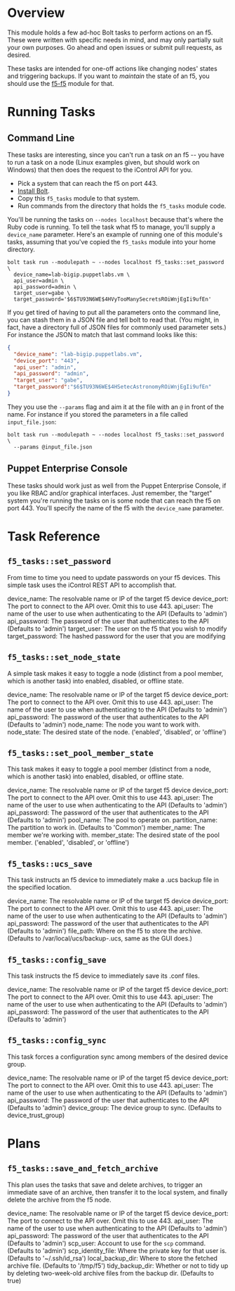 # Overview

This module holds a few ad-hoc Bolt tasks to perform actions on an f5.  These were written with specific needs in mind, and may only partially suit your own purposes.  Go ahead and open issues or submit pull requests, as desired.

These tasks are intended for one-off actions like changing nodes' states and triggering backups.  If you want to *maintain* the state of an f5, you should use the [f5-f5](https://forge.puppet.com/f5/f5) module for that.


# Running Tasks

## Command Line

These tasks are interesting, since you can't run a task *on* an f5 -- you have to run a task on a node (Linux examples given, but should work on Windows) that then does the request to the iControl API for you.

  * Pick a system that can reach the f5 on port 443.
  * [Install Bolt](https://puppet.com/docs/bolt/latest/bolt_installing.html).
  * Copy this `f5_tasks` module to that system.
  * Run commands from the directory that holds the `f5_tasks` module code.

You'll be running the tasks on `--nodes localhost` because that's where the Ruby code is running.  To tell the task what f5 to manage, you'll supply a `device_name` parameter.  Here's an example of running one of this module's tasks, assuming that you've copied the `f5_tasks` module into your home directory.

```shell
bolt task run --modulepath ~ --nodes localhost f5_tasks::set_password \
  device_name=lab-bigip.puppetlabs.vm \
  api_user=admin \
  api_password=admin \
  target_user=gabe \
  target_password='$6$TU93N6WE$4HVyTooManySecretsROiWnjEgIi9ufEn'
```

If you get tired of having to put all the parameters onto the command line, you can stash them in a JSON file and tell bolt to read that.  (You might, in fact, have a directory full of JSON files for commonly used parameter sets.)  For instance the JSON to match that last command looks like this:

```json
{
  "device_name": "lab-bigip.puppetlabs.vm",
  "device_port": "443",
  "api_user": "admin",
  "api_password": "admin",
  "target_user": "gabe",
  "target_password":"$6$TU93N6WE$4HSetecAstronomyROiWnjEgIi9ufEn"
}
```

They you use the `--params` flag and aim it at the file with an `@` in front of the name.  For instance if you stored the parameters in a file called `input_file.json`:

```shell
bolt task run --modulepath ~ --nodes localhost f5_tasks::set_password \
  --params @input_file.json
```

## Puppet Enterprise Console

These tasks should work just as well from the Puppet Enterprise Console, if you like RBAC and/or graphical interfaces.  Just remember, the "target" system you're running the tasks on is some node that can reach the f5 on port 443.  You'll specify the name of the f5 with the `device_name` parameter.


# Task Reference

## `f5_tasks::set_password`

From time to time you need to update passwords on your f5 devices.  This simple task uses the iControl REST API to accomplish that.

device_name: The resolvable name or IP of the target f5 device
device_port: The port to connect to the API over.  Omit this to use 443.
api_user: The name of the user to use when authenticating to the API (Defaults to 'admin')
api_password: The password of the user that authenticates to the API (Defaults to 'admin')
target_user: The user on the f5 that you wish to modify
target_password: The hashed password for the user that you are modifying

## `f5_tasks::set_node_state`

A simple task makes it easy to toggle a node (distinct from a pool member, which is another task) into enabled, disabled, or offline state.

device_name: The resolvable name or IP of the target f5 device
device_port: The port to connect to the API over.  Omit this to use 443.
api_user: The name of the user to use when authenticating to the API (Defaults to 'admin')
api_password: The password of the user that authenticates to the API (Defaults to 'admin')
node_name: The node you want to work with.
node_state: The desired state of the node. ('enabled', 'disabled', or 'offline')

## `f5_tasks::set_pool_member_state`
This task makes it easy to toggle a pool member (distinct from a node, which is another task) into enabled, disabled, or offline state.

device_name: The resolvable name or IP of the target f5 device
device_port: The port to connect to the API over.  Omit this to use 443.
api_user: The name of the user to use when authenticating to the API (Defaults to 'admin')
api_password: The password of the user that authenticates to the API (Defaults to 'admin')
pool_name: The pool to operate on.
partition_name: The partition to work in.  (Defaults to 'Common')
member_name: The member we're working with.
member_state: The desired state of the pool member. ('enabled', 'disabled', or 'offline')

## `f5_tasks::ucs_save`
This task instructs an f5 device to immediately make a .ucs backup file in the specified location.

device_name: The resolvable name or IP of the target f5 device
device_port: The port to connect to the API over.  Omit this to use 443.
api_user: The name of the user to use when authenticating to the API (Defaults to 'admin')
api_password: The password of the user that authenticates to the API (Defaults to 'admin')
file_path: Where on the f5 to store the archive.  (Defaults to /var/local/ucs/backup-*<DATE>*.ucs, same as the GUI does.)

## `f5_tasks::config_save`
This task instructs the f5 device to immediately save its .conf files.

device_name: The resolvable name or IP of the target f5 device
device_port: The port to connect to the API over.  Omit this to use 443.
api_user: The name of the user to use when authenticating to the API (Defaults to 'admin')
api_password: The password of the user that authenticates to the API (Defaults to 'admin')

## `f5_tasks::config_sync`
This task forces a configuration sync among members of the desired device group.

device_name: The resolvable name or IP of the target f5 device
device_port: The port to connect to the API over.  Omit this to use 443.
api_user: The name of the user to use when authenticating to the API (Defaults to 'admin')
api_password: The password of the user that authenticates to the API (Defaults to 'admin')
device_group: The device group to sync.  (Defaults to device_trust_group)
# Plans

## `f5_tasks::save_and_fetch_archive`
This plan uses the tasks that save and delete archives, to trigger an immediate save of an archive, then transfer it to the local system, and finally delete the archive from the f5 node.

device_name: The resolvable name or IP of the target f5 device
device_port: The port to connect to the API over.  Omit this to use 443.
api_user: The name of the user to use when authenticating to the API (Defaults to 'admin')
api_password: The password of the user that authenticates to the API (Defaults to 'admin')
scp_user: Account to use for the `scp` command.  (Defaults to 'admin')
scp_identity_file:  Where the private key for that user is.  (Defaults to '~/.ssh/id_rsa')
local_backup_dir: Where to store the fetched archive file.  (Defaults to '/tmp/f5')
tidy_backup_dir: Whether or not to tidy up by deleting two-week-old archive files from the backup dir.  (Defaults to true)
